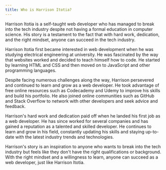 ```yaml
---
title: Who is Harrison Itotia?
---
```


Harrison Itotia is a self-taught web developer who has managed to break into the tech industry despite not having a formal education in computer science. His story is a testament to the fact that with hard work, dedication, and the right mindset, anyone can succeed in the tech industry.

Harrison Itotia first became interested in web development when he was studying electrical engineering at university. He was fascinated by the way that websites worked and decided to teach himself how to code. He started by learning HTML and CSS and then moved on to JavaScript and other programming languages.

Despite facing numerous challenges along the way, Harrison persevered and continued to learn and grow as a web developer. He took advantage of free online resources such as Codecademy and Udemy to improve his skills and build his portfolio. He also joined online communities such as GitHub and Stack Overflow to network with other developers and seek advice and feedback.

Harrison's hard work and dedication paid off when he landed his first job as a web developer. He has since worked for several companies and has gained a reputation as a talented and skilled developer. He continues to learn and grow in his field, constantly updating his skills and staying up-to-date with the latest industry trends and technologies.

Harrison's story is an inspiration to anyone who wants to break into the tech industry but feels like they don't have the right qualifications or background. With the right mindset and a willingness to learn, anyone can succeed as a web developer, just like Harrison Itotia.

